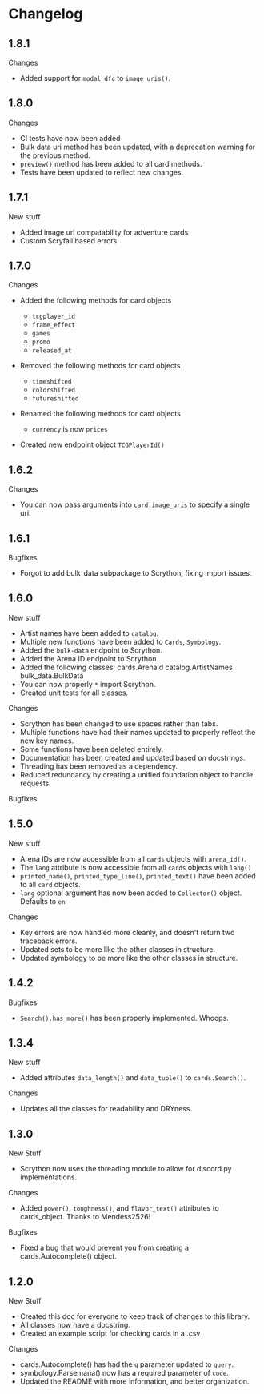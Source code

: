 # Changelog

## 1.8.1

Changes

- Added support for `modal_dfc` to `image_uris()`.

## 1.8.0

Changes

- CI tests have now been added
- Bulk data uri method has been updated, with a deprecation warning for the previous method.
- `preview()` method has been added to all card methods.
- Tests have been updated to reflect new changes.

## 1.7.1

New stuff

- Added image uri compatability for adventure cards
- Custom Scryfall based errors

## 1.7.0

Changes

- Added the following methods for card objects
  - `tcgplayer_id`
  - `frame_effect`
  - `games`
  - `promo`
  - `released_at`
- Removed the following methods for card objects
  - `timeshifted`
  - `colorshifted`
  - `futureshifted`
- Renamed the following methods for card objects

  - `currency` is now `prices`

- Created new endpoint object `TCGPlayerId()`

## 1.6.2

Changes

- You can now pass arguments into `card.image_uris` to specify a single uri.

## 1.6.1

Bugfixes

- Forgot to add bulk_data subpackage to Scrython, fixing import issues.

## 1.6.0

New stuff

- Artist names have been added to `catalog`.
- Multiple new functions have been added to `Cards`, `Symbology`.
- Added the `bulk-data` endpoint to Scrython.
- Added the Arena ID endpoint to Scrython.
- Added the following classes:
  cards.ArenaId
  catalog.ArtistNames
  bulk_data.BulkData
- You can now properly `*` import Scrython.
- Created unit tests for all classes.

Changes

- Scrython has been changed to use spaces rather than tabs.
- Multiple functions have had their names updated to properly reflect the new key names.
- Some functions have been deleted entirely.
- Documentation has been created and updated based on docstrings.
- Threading has been removed as a dependency.
- Reduced redundancy by creating a unified foundation object to handle requests.

Bugfixes

## 1.5.0

New stuff

- Arena IDs are now accessible from all `cards` objects with `arena_id()`.
- The `lang` attribute is now accessible from all `cards` objects with `lang()`
- `printed_name()`, `printed_type_line()`, `printed_text()` have been added to all `card`
  objects.
- `lang` optional argument has now been added to `Collector()` object. Defaults to `en`

Changes

- Key errors are now handled more cleanly, and doesn't return two traceback errors.
- Updated sets to be more like the other classes in structure.
- Updated symbology to be more like the other classes in structure.

## 1.4.2

Bugfixes

- `Search().has_more()` has been properly implemented. Whoops.

## 1.3.4

New stuff

- Added attributes `data_length()` and `data_tuple()` to `cards.Search()`.

Changes

- Updates all the classes for readability and DRYness.

## 1.3.0

New Stuff

- Scrython now uses the threading module to allow for discord.py implementations.

Changes

- Added `power()`, `toughness()`, and `flavor_text()` attributes to cards_object. Thanks to Mendess2526!

Bugfixes

- Fixed a bug that would prevent you from creating a cards.Autocomplete() object.

## 1.2.0

New Stuff

- Created this doc for everyone to keep track of changes to this library.
- All classes now have a docstring.
- Created an example script for checking cards in a .csv

Changes

- cards.Autocomplete() has had the `q` parameter updated to `query`.
- symbology.Parsemana() now has a required parameter of `code`.
- Updated the README with more information, and better organization.
